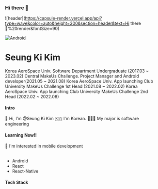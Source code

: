 ### Hi there 👋

<!--
**tmdrl980430/tmdrl980430** is a ✨ _special_ ✨ repository because its `README.md` (this file) appears on your GitHub profile.

Here are some ideas to get you started:

- 🔭 I’m currently working on ...
- 🌱 I’m currently learning ...
- 👯 I’m looking to collaborate on ...
- 🤔 I’m looking for help with ...
- 💬 Ask me about ...
- 📫 How to reach me: ...
- 😄 Pronouns: ...
- ⚡ Fun fact: ...
-->

![header](https://capsule-render.vercel.app/api?type=wave&color=auto&height=300&section=header&text=Hi there 👋%20render&fontSize=90)


[![Android](https://img.shields.io/badge/Android(Kotlin)-F7DF1E?style=flat-square&logo=JavaScript&logoColor=black)](https://github.com/Central-MakeUs/SOUP_AOS)

# Seung Ki Kim
Korea AeroSpace Univ. Software Department Undergraduate (2017.03 ~ 2023.02)
Central MakeUs Challenge. Project Manager and Android developer(2021.05 ~ 2021.08)
Korea AeroSpace Univ. App launching Club University MakeUs Challenge 1st Head (2021.08 ~ 2022.02)
Korea AeroSpace Univ. App launching Club University MakeUs Challenge 2nd Head (2022.02 ~ 2022.08)

#### Intro
👋 Hi, I’m @Seung Ki Kim
🇰🇷 I'm Korean.
👨🏻‍🎓 My major is software engineering

#### Learning Now!!
👀 I'm interested in mobile development
######
- Android
- React
- React-Native

#### Tech Stack



